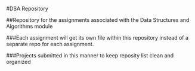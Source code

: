 #DSA Repository

##Repository for the assignments associated with the Data Structures and Algorithms module

###Each assignment will get its own file within this repository instead of a separate repo for each assignment.

###Projects submitted in this manner to keep reposity list clean and organized
